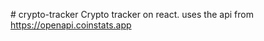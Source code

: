 #   c r y p t o - t r a c k e r 
Crypto tracker on react. uses the api from https://openapi.coinstats.app

 
 
